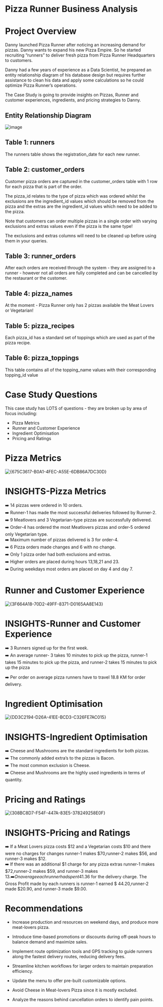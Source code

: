 # **Pizza Runner Business Analysis**

# **Project Overview**
Danny launched Pizza Runner after noticing an increasing demand for pizzas. 
Danny wants to expand his new Pizza Empire. 
So he started recruiting “runners” to deliver fresh pizza from Pizza Runner Headquarters to customers.

Danny had a few years of experience as a Data Scientist, he prepared an entity relationship diagram of his database design but requires further assistance to clean his data and apply some calculations so he could optimize Pizza Runner’s operations.

The Case Study is going to provide insights on Pizzas, Runner and customer experiences, ingredients, and pricing strategies to Danny.


## **Entity Relationship Diagram**
![image](https://github.com/user-attachments/assets/e3f14b62-cdad-4f7a-a7e0-b5601155d85c)

## **Table 1: runners**
The runners table shows the registration_date for each new runner.



## **Table 2: customer_orders**
Customer pizza orders are captured in the customer_orders table with 1 row for each  pizza that is part of the order.

The pizza_id relates to the type of pizza which was ordered whilst the exclusions are the ingredient_id values which should be removed from the pizza and the extras are the ingredient_id values which need to be added to the pizza.

Note that customers can order multiple pizzas in a single order with varying exclusions and extras values even if the pizza is the same type!

The exclusions and extras columns will need to be cleaned up before using them in your queries.

## **Table 3: runner_orders**
After each orders are received through the system - they are assigned to a runner - however not all orders are fully completed and can be cancelled by the restaurant or the customer.

## **Table 4: pizza_names**
At the moment - Pizza Runner only has 2 pizzas available the Meat Lovers or Vegetarian!

## **Table 5: pizza_recipes**
Each pizza_id has a standard set of toppings which are used as part of the pizza recipe.

## **Table 6: pizza_toppings**
This table contains all of the topping_name values with their corresponding topping_id value


# **Case Study Questions**
This case study has LOTS of questions - they are broken up by area of focus including:

- Pizza Metrics
- Runner and Customer Experience
- Ingredient Optimisation
- Pricing and Ratings

# **Pizza Metrics**

![{675C3617-B0A1-4FEC-A55E-6DB86A7DC30D}](https://github.com/user-attachments/assets/68826853-119e-4da5-9707-969edf8ecba6)

# **INSIGHTS-Pizza Metrics**
➡️ 14 pizzas were ordered in 10 orders.          
➡️ Runner-1 has made the most successful deliveries followed by Runner-2.            
➡️ 9 Meatlovers and 3 Vegetarian-type pizzas are successfully delivered.             
➡️ Order-4 has ordered the most Meatlovers pizzas and order-5 ordered only Vegetarian type.          
➡️ Maximum number of pizzas delivered is 3 for order-4.            
➡️ 6 Pizza orders made changes and 6 with no change.                
➡️ Only 1 pizza order had both exclusions and extras.                 
➡️ Higher orders are placed during hours 13,18,21 and 23.                                  
➡️ During weekdays most orders are placed on day 4 and day 7.        

     
# **Runner and Customer Experience**

![{3F664A18-70D2-49FF-8371-D0165AA8E143}](https://github.com/user-attachments/assets/440b7731-e860-4bc4-aa76-a1498f02e6b5)

# **INSIGHTS-Runner and Customer Experience**

➡️ 3 Runners signed up for the first week.                     
➡️ An average runner- 3 takes 10 minutes to pick up the pizza, runner-1 takes 15 minutes to pick up the pizza, and runner-2 takes 15 minutes to pick up the pizza 
        
➡️ Per order on average pizza runners have to travel 18.8 KM for order delivery.         


# **Ingredient Optimisation**

![{DD3C2194-D26A-41EE-BCD3-C326FE7AC015}](https://github.com/user-attachments/assets/36150d09-e0a5-4363-8180-8e50eb633a4a)

# **INSIGHTS-Ingredient Optimisation**

➡️ Cheese and Mushrooms are the standard ingredients for both pizzas.           
➡️ The commonly added extra’s to the pizzas is Bacon.              
➡️ The most common exclusion is Cheese.               
➡️ Cheese and Mushrooms are the highly used ingredients in terms of quantity.               

# **Pricing and Ratings**

![{308BC8D7-F54F-447A-83E5-378249258E0F}](https://github.com/user-attachments/assets/e67e972d-2a34-4a89-aa6b-a988c9db63cc)

# **INSIGHTS-Pricing and Ratings**

➡️ If a Meat Lovers pizza costs $12 and a Vegetarian costs $10 and there were no charges for changes  runner-1 makes $70,runner-2 makes $56, and runner-3 makes $12.                   
➡️ If there was an additional $1 charge for any pizza extras runner-1 makes $72,runner-2 makes $59, and runner-3 makes $13.              
➡️ On average each runner had spent 41.36$ for the delivery charge. The Gross Profit made by each runners is  runner-1 earned $ 44.20,runner-2 made $20.90, and runner-3 made $9.00.          


# Recommendations

- Increase production and resources on weekend days, and produce more meat-lovers pizza.
  
- Introduce time-based promotions or discounts during off-peak hours to balance demand and maximize sales.
  
- Implement route optimization tools and GPS tracking to guide runners along the fastest delivery routes, reducing delivery fees.
  
- Streamline kitchen workflows for larger orders to maintain preparation efficiency.
  
- Update the menu to offer pre-built customizable options.
  
- Avoid Cheese in Meat-lovers Pizza since it is mostly excluded.
  
- Analyze the reasons behind cancellation orders to identify pain points.                


















